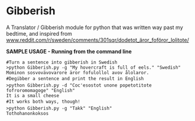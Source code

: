# Gibberish
A Translator / Gibberish module for python that was written way past my bedtime, and inspired from www.reddit.com/r/sweden/comments/301sqr/dodetot_äror_foföror_lolitote/

**SAMPLE USAGE - Running from the command line**

	#Turn a sentence into gibberish in Swedish
    >python Gibberish.py -g "My hovercraft is full of eels." "Swedish"
    Mominon sosvovävovarore äror fofulollol avov ålolaror.
    #Degibber a sentence and print the result in English
    >python Gibberish.py -d "Coc'esostot unone popetotitote fofroromomagoge" "English"
    It is a small cheese
    #It works both ways, though!
    >python Gibberish.py -g "Takk" "English"
    Tothohanonkoksos
